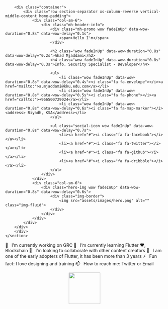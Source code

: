 <section class="mh-home image-bg home-2-img" id="mh-home">

        <div class="container">
            <div class="row section-separator xs-column-reverse vertical-middle-content home-padding">
                <div class="col-sm-6">
                    <div class="mh-header-info">
                        <div class="mh-promo wow fadeInUp" data-wow-duration="0.8s" data-wow-delay="0.1s">
                            <span>Hello I'm</span>
                        </div>

                        <h2 class="wow fadeInUp" data-wow-duration="0.8s" data-wow-delay="0.2s">Ahad Mjaddami</h2>
                        <h4 class="wow fadeInUp" data-wow-duration="0.8s" data-wow-delay="0.3s">Info. Security Specialist - Developer</h4>

                        <ul>
                            <li class="wow fadeInUp" data-wow-duration="0.8s" data-wow-delay="0.4s"><i class="fa fa-envelope"></i><a href="mailto:">a.mjaddami@kku.edu.com</a></li>
                            <li class="wow fadeInUp" data-wow-duration="0.8s" data-wow-delay="0.5s"><i class="fa fa-phone"></i><a href="callto:">+966500729024</a></li>
                            <li class="wow fadeInUp" data-wow-duration="0.8s" data-wow-delay="0.6s"><i class="fa fa-map-marker"></i><address> Riyadh, KSA</address></li>
                        </ul>

                        <ul class="social-icon wow fadeInUp" data-wow-duration="0.8s" data-wow-delay="0.7s">
                            <li><a href="#"><i class="fa fa-facebook"></i></a></li>
                            <li><a href="#"><i class="fa fa-twitter"></i></a></li>
                            <li><a href="#"><i class="fa fa-github"></i></a></li>
                            <li><a href="#"><i class="fa fa-dribbble"></i></a></li>
                        </ul>
                    </div>
                </div>
                <div class="col-sm-6">
                    <div class="hero-img wow fadeInUp" data-wow-duration="0.8s" data-wow-delay="0.6s">
                        <div class="img-border">
                            <img src="assets/images/hero.png" alt="" class="img-fluid">
                        </div>
                    </div>
                </div>
            </div>
        </div>
        </div>
    </section>


🔭  I’m currently working on GRC
🌱  I’m currently learning Flutter ❤, Blockchain
👯  I’m looking to collaborate with other content creators
🗿  I am one of the early adopters of Flutter, it has been more than 3 years
⚡  Fun fact: I love designing and training 
📫  How to reach me: Twitter or Email
<!---
vow95/vow95 is a ✨ special ✨ repository because its `README.md` (this file) appears on your GitHub profile.
You can click the Preview link to take a look at your changes.
--->
<div id="header" align="center">
  <img src="https://media.giphy.com/media/M9gbBd9nbDrOTu1Mqx/giphy.gif" width="100"/>
</div>



